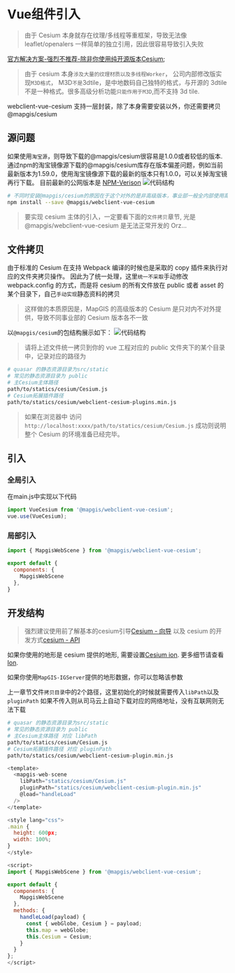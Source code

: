 # Vue组件引入
> 由于 Cesium 本身就存在纹理/多线程等重框架，导致无法像 leaflet/openalers 一样简单的独立引用，因此很容易导致引入失败

[官方解决方案-强烈不推荐-除非你使用纯开源版本Cesium](https://cesium.com/docs/tutorials/cesium-and-webpack/);

> 由于 cesium 本身`涉及大量的纹理材质以及多线程Worker`， 公司内部修改版实现`M3D格式`， M3D`不是`3dtile，是中地数码自己独特的格式，与开源的 3dtile 不是一种格式。很多高级分析功能`只能作用于M3D`,而不支持 3d tile.

webclient-vue-cesium 支持一层封装，除了本身需要安装以外，你还需要拷贝@mapgis/cesium

## 源问题
如果使用`淘宝源`，则导致下载的@mapgis/cesium很容易是1.0.0或者较低的版本.通过npm的淘宝镜像源下载的@mapgis/cesium库存在版本偏差问题，例如当前最新版本为1.59.0，使用淘宝镜像源下载的最新的版本只有1.0.0，可以关掉淘宝镜再行下载。
目前最新的公网版本是 [NPM-Verison](https://www.npmjs.com/package/@mapgis/cesium?activeTab=versions)
![代码结构](./static/modules/cesium/fqa/vue/import/version.png)

```bash
# 不同时安装@mapgis/cesium的原因在于这个对外的是非高级版本，事业部一般全内部使用高级版本开发
npm install --save @mapgis/webclient-vue-cesium
```
> 要实现 cesium 主体的引入，一定要看下面的`文件拷贝`章节, 光是@mapgis/webclient-vue-cesium 是无法正常开发的 Orz...

## 文件拷贝

由于标准的 Cesium 在支持 Webpack 编译的时候也是采取的 copy 插件来执行对应的文件夹拷贝操作。 因此为了统一处理，这里`统一不采取`手动修改 webpack.config 的方式，而是将 cesium 的所有文件放在 public 或者 asset 的某个目录下，自己`手动实现`静态资料的拷贝

> 这样做的本质原因是，MapGIS 的高级版本的 Cesium 是只对内不对外提供，导致不同事业部的 Cesium 版本各不一致

以`@mapgis/cesium`的包结构展示如下：
![代码结构](./static/modules/cesium/fqa/vue/import/cesium_dist.png)

> 请将上述文件统一拷贝到你的 vue 工程对应的 public 文件夹下的某个目录中，记录对应的路径为

```sh
# quasar 的静态资源目录为src/static
# 常见的静态资源目录为 public
# 主Cesium主体路径
path/to/statics/cesium/Cesium.js
# Cesium拓展插件路径
path/to/statics/cesium/webclient-cesium-plugins.min.js
```

> 如果在浏览器中 访问 `http://localhost:xxxx/path/to/statics/cesium/Cesium.js` 成功则说明整个 Cesium 的环境准备已经完毕。

## 引入

### 全局引入
在main.js中实现以下代码
``` javascript
import VueCesium from '@mapgis/webclient-vue-cesium';
vue.use(VueCesium);
```

### 局部引入
``` javascript
import { MapgisWebScene } from '@mapgis/webclient-vue-cesium';

export default {
  components: {
    MapgisWebScene
  },
}
```

## 开发结构

> 强烈建议使用前了解基本的cesium引导[Cesium - 向导](https://cesium.com/docs/) 以及 cesium 的开发方式[cesium - API](https://cesium.com/docs/cesiumjs-ref-doc/)

如果你使用的地形是 cesium 提供的地形, 需要设置[Cesium ion](https://cesium.com/docs/oauth/). 更多细节请查看[Ion](https://cesium.com/ion).

如果你使用`MapGIS-IGServer`提供的地形数据，你可以忽略该参数

上一章节文件`拷贝目录`中的2个路径，这里初始化的时候就需要传入`libPath`以及`pluginPath` 如果不传入则从司马云上自动下载对应的网络地址，没有互联网则无法下载

``` sh
# quasar 的静态资源目录为src/static
# 常见的静态资源目录为 public
# 主Cesium主体路径 对应 libPath
path/to/statics/cesium/Cesium.js
# Cesium拓展插件路径 对应 pluginPath
path/to/statics/cesium/webclient-cesium-plugin.min.js
```

``` javascript
<template>
  <mapgis-web-scene
    libPath="statics/cesium/Cesium.js"
    pluginPath="statics/cesium/webclient-cesium-plugin.min.js"
    @load="handleLoad"
  />
</template>

<style lang="css">
.main {
  height: 600px;
  width: 100%;
}
</style>

<script>
import { MapgisWebScene } from '@mapgis/webclient-vue-cesium';

export default {
  components: {
    MapgisWebScene
  },
  methods: {
    handleLoad(payload) {
      const { webGlobe, Cesium } = payload;
      this.map = webGlobe;
      this.Cesium = Cesium;
    }
  }
};
</script>
```



